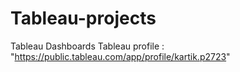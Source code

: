 # Tableau-projects
Tableau Dashboards
Tableau profile : "https://public.tableau.com/app/profile/kartik.p2723"

